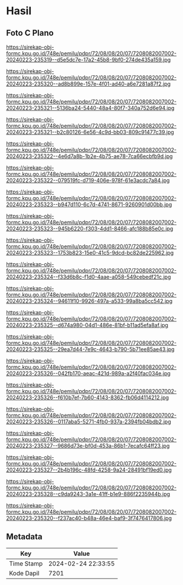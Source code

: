 # Hasil

## Foto C Plano

https://sirekap-obj-formc.kpu.go.id/748e/pemilu/pdpr/72/08/08/20/07/7208082007002-20240223-235319--d5e5dc7e-17a2-45b8-9bf0-274de435a159.jpg

https://sirekap-obj-formc.kpu.go.id/748e/pemilu/pdpr/72/08/08/20/07/7208082007002-20240223-235320--ad8b899e-157e-4f01-ad40-a6e7281a87f2.jpg

https://sirekap-obj-formc.kpu.go.id/748e/pemilu/pdpr/72/08/08/20/07/7208082007002-20240223-235321--5136ba24-5440-48a4-80f7-340a752d6e94.jpg

https://sirekap-obj-formc.kpu.go.id/748e/pemilu/pdpr/72/08/08/20/07/7208082007002-20240223-235321--b2c80126-6e56-4c9d-bb03-809c91477c39.jpg

https://sirekap-obj-formc.kpu.go.id/748e/pemilu/pdpr/72/08/08/20/07/7208082007002-20240223-235322--4e6d7a8b-1b2e-4b75-ae78-7ca66ecbfb9d.jpg

https://sirekap-obj-formc.kpu.go.id/748e/pemilu/pdpr/72/08/08/20/07/7208082007002-20240223-235322--079519fc-d719-406e-978f-61e3acdc7a84.jpg

https://sirekap-obj-formc.kpu.go.id/748e/pemilu/pdpr/72/08/08/20/07/7208082007002-20240223-235323--b947d110-6c7d-4741-8671-9260901d00bb.jpg

https://sirekap-obj-formc.kpu.go.id/748e/pemilu/pdpr/72/08/08/20/07/7208082007002-20240223-235323--945b6220-f303-4dd1-8466-afc188b85e0c.jpg

https://sirekap-obj-formc.kpu.go.id/748e/pemilu/pdpr/72/08/08/20/07/7208082007002-20240223-235323--1753b823-15e0-41c5-9dcd-bc82de225962.jpg

https://sirekap-obj-formc.kpu.go.id/748e/pemilu/pdpr/72/08/08/20/07/7208082007002-20240223-235324--f33d6b8c-f1d0-4aae-a058-549cebedf21c.jpg

https://sirekap-obj-formc.kpu.go.id/748e/pemilu/pdpr/72/08/08/20/07/7208082007002-20240223-235324--94611f10-9926-497a-a533-99a8ba5cc542.jpg

https://sirekap-obj-formc.kpu.go.id/748e/pemilu/pdpr/72/08/08/20/07/7208082007002-20240223-235325--d674a980-04d1-486e-81bf-b11ad5efa8af.jpg

https://sirekap-obj-formc.kpu.go.id/748e/pemilu/pdpr/72/08/08/20/07/7208082007002-20240223-235325--29ea7d44-7e9c-4643-b790-5b71ee85ae43.jpg

https://sirekap-obj-formc.kpu.go.id/748e/pemilu/pdpr/72/08/08/20/07/7208082007002-20240223-235326--042fb170-aeac-421d-989a-a2f40fac034e.jpg

https://sirekap-obj-formc.kpu.go.id/748e/pemilu/pdpr/72/08/08/20/07/7208082007002-20240223-235326--f610b7ef-7b60-4143-8362-fb06d4114212.jpg

https://sirekap-obj-formc.kpu.go.id/748e/pemilu/pdpr/72/08/08/20/07/7208082007002-20240223-235326--0117aba5-5271-4fb0-937a-2394fb04bdb2.jpg

https://sirekap-obj-formc.kpu.go.id/748e/pemilu/pdpr/72/08/08/20/07/7208082007002-20240223-235327--9686d73e-bf0d-453a-86b1-7ecafc64ff23.jpg

https://sirekap-obj-formc.kpu.go.id/748e/pemilu/pdpr/72/08/08/20/07/7208082007002-20240223-235327--2b4b196c-48fd-4258-9a24-28491bf19ed0.jpg

https://sirekap-obj-formc.kpu.go.id/748e/pemilu/pdpr/72/08/08/20/07/7208082007002-20240223-235328--c9da9243-3a1e-41ff-b1e9-886f2235944b.jpg

https://sirekap-obj-formc.kpu.go.id/748e/pemilu/pdpr/72/08/08/20/07/7208082007002-20240223-235320--f237ac40-b48a-46e4-baf9-3f7476417806.jpg


## Metadata

| Key        | Value               |
| ---------- | ------------------- |
| Time Stamp | 2024-02-24 22:33:55 |
| Kode Dapil | 7201                |



